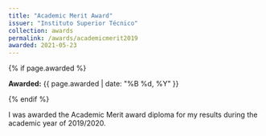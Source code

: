```yaml
---
title: "Academic Merit Award"
issuer: "Instituto Superior Técnico"
collection: awards
permalink: /awards/academicmerit2019
awarded: 2021-05-23
---
```


{% if page.awarded %}
  <p><strong>Awarded:</strong> {{ page.awarded | date: "%B %d, %Y" }}</p>
{% endif %}

I was awarded the Academic Merit award diploma for my results during the academic year of 2019/2020.
